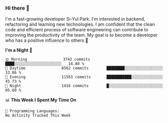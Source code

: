 ### Hi there 👋


I'm a fast-growing developer Si-Yul Park. I'm interested in backend, refactoring and learning new technologies. I am confident that the clean code and efficient process of software engineering can contribute to improving the productivity of the team. My goal is to become a developer who has a positive influence to others 🔭

<!--START_SECTION:waka-->
**I'm a Night 🦉** 

```text
🌞 Morning                3742 commits        ████░░░░░░░░░░░░░░░░░░░░░   14.80 % 
🌆 Daytime                8562 commits        ████████░░░░░░░░░░░░░░░░░   33.86 % 
🌃 Evening                11563 commits       ███████████░░░░░░░░░░░░░░   45.73 % 
🌙 Night                  1416 commits        █░░░░░░░░░░░░░░░░░░░░░░░░   05.60 % 
```


📊 **This Week I Spent My Time On** 

```text
💬 Programming Languages: 
No Activity Tracked This Week
```


<!--END_SECTION:waka-->
